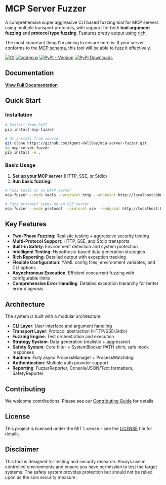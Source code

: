 # MCP Server Fuzzer

A comprehensive super aggressive CLI based fuzzing tool for MCP servers using multiple transport protocols, with support for both **tool argument fuzzing** and **protocol type fuzzing**. Features pretty output using [rich](https://github.com/Textualize/rich).

The most important thing I'm aiming to ensure here is:
If your server conforms to the [MCP schema](https://github.com/modelcontextprotocol/modelcontextprotocol/tree/main/schema), this tool will be able to fuzz it effectively.

[![CI](https://github.com/Agent-Hellboy/mcp-server-fuzzer/actions/workflows/lint.yml/badge.svg)](https://github.com/Agent-Hellboy/mcp-server-fuzzer/actions/workflows/lint.yml)
[![codecov](https://codecov.io/gh/Agent-Hellboy/mcp-server-fuzzer/graph/badge.svg?token=HZKC5V28LS)](https://codecov.io/gh/Agent-Hellboy/mcp-server-fuzzer)
[![PyPI - Version](https://img.shields.io/pypi/v/mcp-fuzzer.svg)](https://pypi.org/project/mcp-fuzzer/)
[![PyPI Downloads](https://static.pepy.tech/badge/mcp-fuzzer)](https://pepy.tech/projects/mcp-fuzzer)

## Documentation

**[View Full Documentation](https://agent-hellboy.github.io/mcp-server-fuzzer/)**

## Quick Start

### Installation

```bash
# Install from PyPI
pip install mcp-fuzzer

# Or install from source
git clone https://github.com/Agent-Hellboy/mcp-server-fuzzer.git
cd mcp-server-fuzzer
pip install -e .
```

### Basic Usage

1. **Set up your MCP server** (HTTP, SSE, or Stdio)
2. **Run basic fuzzing:**

```bash
# Fuzz tools on an HTTP server
mcp-fuzzer --mode tools --protocol http --endpoint http://localhost:8000

# Fuzz protocol types on an SSE server
mcp-fuzzer --mode protocol --protocol sse --endpoint http://localhost:8000/sse
```

## Key Features

- **Two-Phase Fuzzing**: Realistic testing + aggressive security testing
- **Multi-Protocol Support**: HTTP, SSE, and Stdio transports
- **Built-in Safety**: Environment detection and system protection
- **Intelligent Testing**: Hypothesis-based data generation strategies
- **Rich Reporting**: Detailed output with exception tracking
- **Flexible Configuration**: YAML config files, environment variables, and CLI options
- **Asynchronous Execution**: Efficient concurrent fuzzing with configurable limits
- **Comprehensive Error Handling**: Detailed exception hierarchy for better error diagnosis

## Architecture

The system is built with a modular architecture:

- **CLI Layer**: User interface and argument handling
- **Transport Layer**: Protocol abstraction (HTTP/SSE/Stdio)
- **Fuzzing Engine**: Test orchestration and execution
- **Strategy System**: Data generation (realistic + aggressive)
- **Safety System**: Core filter + SystemBlocker PATH shim; safe mock responses
- **Runtime**: Fully async ProcessManager + ProcessWatchdog
- **Authentication**: Multiple auth provider support
- **Reporting**: FuzzerReporter, Console/JSON/Text formatters, SafetyReporter

## Contributing

We welcome contributions! Please see our [Contributing Guide](https://agent-hellboy.github.io/mcp-server-fuzzer/contributing/) for details.

## License

This project is licensed under the MIT License - see the [LICENSE](LICENSE) file for details.

##  Disclaimer

This tool is designed for testing and security research. Always use in controlled environments and ensure you have permission to test the target systems. The safety system provides protection but should not be relied upon as the sole security measure.
